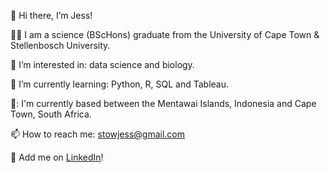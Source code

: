 👋 Hi there, I’m Jess!

👩‍🔬 I am a science (BScHons) graduate from the University of Cape Town & Stellenbosch University.

👀 I’m interested in: data science and biology. 

🌱 I’m currently learning: Python, R, SQL and Tableau. 

📍: I'm currently based between the Mentawai Islands, Indonesia and Cape Town, South Africa.

📫 How to reach me: stowjess@gmail.com

🤝 Add me on [LinkedIn](https://www.linkedin.com/in/jessicasarahstow/)!

<!---
jessicastow/jessicastow is a ✨ special ✨ repository because its `README.md` (this file) appears on your GitHub profile.
You can click the Preview link to take a look at your changes.
--->
